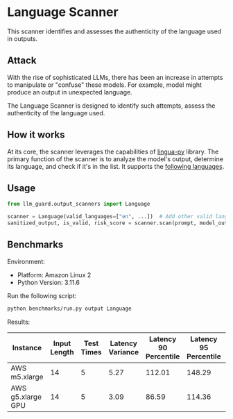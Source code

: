# Language Scanner

This scanner identifies and assesses the authenticity of the language used in outputs.

## Attack

With the rise of sophisticated LLMs, there has been an increase in attempts to manipulate or "confuse" these models. For
example, model might produce an output in unexpected language.

The Language Scanner is designed to identify such attempts, assess the authenticity of the language used.

## How it works

At its core, the scanner leverages the capabilities of [lingua-py](https://github.com/pemistahl/lingua-py) library.
The primary function of the scanner is to analyze the model's output, determine its language, and check if it's in the
list. It supports the [following languages](https://github.com/pemistahl/lingua-py#3-which-languages-are-supported).

## Usage

```python
from llm_guard.output_scanners import Language

scanner = Language(valid_languages=["en", ...])  # Add other valid language codes (ISO 639-1) as needed
sanitized_output, is_valid, risk_score = scanner.scan(prompt, model_output)
```

## Benchmarks

Environment:

- Platform: Amazon Linux 2
- Python Version: 3.11.6

Run the following script:

```sh
python benchmarks/run.py output Language
```

Results:

| Instance             | Input Length | Test Times | Latency Variance | Latency 90 Percentile | Latency 95 Percentile | Latency 99 Percentile | Average Latency (ms) | QPS    |
|----------------------|--------------|------------|------------------|-----------------------|-----------------------|-----------------------|----------------------|--------|
| AWS m5.xlarge        | 14           | 5          | 5.27             | 112.01                | 148.29                | 177.32                | 39.36                | 355.65 |
| AWS g5.xlarge GPU    | 14           | 5          | 3.09             | 86.59                 | 114.36                | 136.57                | 30.98                | 451.90 |
